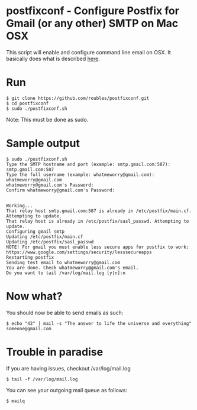 # postfixconf - Configure Postfix for Gmail (or any other) SMTP on Mac OSX 
This script will enable and configure command line email on OSX. It basically does what is described [here](http://www.developerfiles.com/how-to-send-emails-from-localhost-mac-os-x-el-capitan/).

# Run
```
$ git clone https://github.com/roubles/postfixconf.git
$ cd postfixconf
$ sudo ./postfixconf.sh
```
Note: This must be done as sudo.

# Sample output
```
$ sudo ./postfixconf.sh 
Type the SMTP hostname and port (example: smtp.gmail.com:587): smtp.gmail.com:587
Type the full username (example: whatmeworry@gmail.com): whatmeworry@gmail.com
whatmeworry@gmail.com's Password: 
Confirm whatmeworry@gmail.com's Password: 


Working...
That relay host smtp.gmail.com:587 is already in /etc/postfix/main.cf. Attempting to update.
That relay host is already in /etc/postfix/sasl_passwd. Attempting to update.
Configuring gmail smtp
Updating /etc/postfix/main.cf
Updating /etc/postfix/sasl_passwd
NOTE! For gmail you must enable less secure apps for postfix to work: https://www.google.com/settings/security/lesssecureapps
Restarting postfix
Sending test email to whatmeworry@gmail.com
You are done. Check whatmeworry@gmail.com's email.
Do you want to tail /var/log/mail.log [y|n]:n 

```

# Now what?
You should now be able to send emails as such:
```
$ echo "42" | mail -s "The answer to life the universe and everything" someone@gmail.com
```

# Trouble in paradise
If you are having issues, checkout /var/log/mail.log
```
$ tail -f /var/log/mail.log
```

You can see your outgoing mail queue as follows:
```
$ mailq
```
